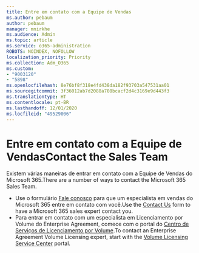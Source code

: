 ```yaml
---
title: Entre em contato com a Equipe de Vendas
ms.author: pebaum
author: pebaum
manager: mnirkhe
ms.audience: Admin
ms.topic: article
ms.service: o365-administration
ROBOTS: NOINDEX, NOFOLLOW
localization_priority: Priority
ms.collection: Adm_O365
ms.custom:
- "9003120"
- "5898"
ms.openlocfilehash: 8e76bf8f318e4fd438da182f93703a547531aa01
ms.sourcegitcommit: 3f36012ab7d2088a708bcacf2d4c3169e9d443f3
ms.translationtype: HT
ms.contentlocale: pt-BR
ms.lasthandoff: 12/01/2020
ms.locfileid: "49529006"
---
```

# <a name="contact-the-sales-team"></a><span data-ttu-id="caa3e-102">Entre em contato com a Equipe de Vendas</span><span class="sxs-lookup"><span data-stu-id="caa3e-102">Contact the Sales Team</span></span>

<span data-ttu-id="caa3e-103">Existem várias maneiras de entrar em contato com a Equipe de Vendas do Microsoft 365.</span><span class="sxs-lookup"><span data-stu-id="caa3e-103">There are a number of ways to contact the Microsoft 365 Sales Team.</span></span>

- <span data-ttu-id="caa3e-104">Use o formulário [Fale conosco](https://go.microsoft.com/fwlink/p/?LinkId=518644&clcid=0x0409) para que um especialista em vendas do Microsoft 365 entre em contato com você.</span><span class="sxs-lookup"><span data-stu-id="caa3e-104">Use the  [Contact Us](https://go.microsoft.com/fwlink/p/?LinkId=518644&clcid=0x0409)  form to have a Microsoft 365 sales expert contact you.</span></span>
- <span data-ttu-id="caa3e-105">Para entrar em contato com um especialista em Licenciamento por Volume do Enterprise Agreement, comece com o portal do [Centro de Serviços de Licenciamento por Volume](https://go.microsoft.com/fwlink/p/?LinkId=329762).</span><span class="sxs-lookup"><span data-stu-id="caa3e-105">To contact an Enterprise Agreement Volume Licensing expert, start with the  [Volume Licensing Service Center](https://go.microsoft.com/fwlink/p/?LinkId=329762) portal.</span></span>

